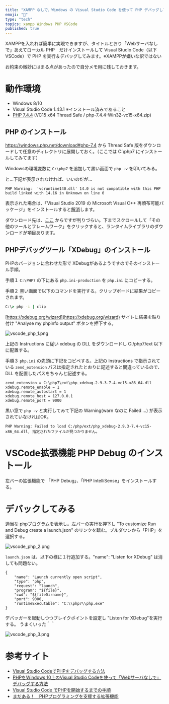 ```yaml
---
title: "XAMPP なしで、Windows の Visual Studio Code を使って PHP デバッグしてみる"
emoji: "📝"
type: "tech"
topics: xampp Windows PHP VSCode
published: true
---
```


XAMPPを入れれば簡単に実現できますが、タイトルとおり「Webサーバなしで」あえてローカル PHP　だけインストールして Visual Studio Code（以下 VSCode）で PHP を実行＆デバッグしてみます。※XAMPPが嫌いな訳ではない

お約束の微妙にはまる点があったので自分メモ用に残しておきます。

# 動作環境
- Windows 8/10
- Visual Studio Code 1.43.1 ※インストール済みであること
- [PHP 7.4.4](https://windows.php.net/download#php-7.4)  (VC15 x64 Thread Safe / php-7.4.4-Win32-vc15-x64.zip)

## PHP のインストール
https://windows.php.net/download#php-7.4 から Thread Safe 版をダウンロードして任意のディレクトリに展開しておく。（ここでは C:\php7 にインストールしてみてます）

Windowsの環境変数に `C:\php7` を追加して黒い画面で `php -v` を叩いてみる。

と…下記が表示されなければ、いいのだが…

```text
PHP Warning:  'vcruntime140.dll' 14.0 is not compatible with this PHP build linked with 14.16 in Unknown on line 0
```

表示された場合は、「Visual Studio 2019 の Microsoft Visual C++ 再頒布可能パッケージ」をインストールすると[解消](https://qiita.com/ricchan_k/items/5b05851a351d3d590f34#vcruntime140dll%E3%81%A3%E3%81%A6%E4%BD%95)します。

ダウンロード先は、[ここ](https://visualstudio.microsoft.com/ja/downloads/) からですが判りづらい。下までスクロールして「その他のツールとフレームワーク」をクリックすると、ランタイムライブラリのダウンロードが項目あります。

## PHPデバッグツール「XDebug」のインストール
PHPのバージョンに合わせた形で XDebugがあるようですのでそのインストール手順。

手順１
`C:\PHP7` の下にある `php.ini-production` を `php.ini` にコピーする。

手順２
黒い画面で以下のコマンドを実行する。クリップボードに結果がコピーされます。

```cmd
C:\> php -i | clip
```

[https://xdebug.org/wizard](https://xdebug.org/wizard) サイトに結果を貼り付け "Analyse my phpinfo output" ボタンを押下する。

![vscode_php_1.png](https://qiita-image-store.s3.ap-northeast-1.amazonaws.com/0/44540/09c2e0e6-797f-397f-289b-155520274b86.png)


上記の Instructions に従い xdebug の DLL をダウンロードし C:/php7/ext 以下に配置する。

手順３
`php.ini` の先頭に下記をコピペする。上記の Instructions で指示されている `zend_extension` パスは指定されたとおりに記述すると間違っているので、DLL を配置したパスをちゃんと記述する。

```text
zend_extension = C:\php7\ext\php_xdebug-2.9.3-7.4-vc15-x86_64.dll
xdebug.remote_enable = 1
xdebug.remote_autostart = 1
xdebug.remote_host = 127.0.0.1
xdebug.remote_port = 9000
```

黒い窓で `php -v` と実行してみて下記の Warning(warn なのに Failed …) が表示されていなければOK。

```
PHP Warning: Failed to load C:/php/ext/php_xdebug-2.9.3-7.4-vc15-x86_64.dll, 指定されたファイルが見つかりません。
```

# VSCode拡張機能 PHP Debug のインストール
左バーの拡張機能で 「PHP Debug」、「PHP IntelliSense」をインストールする。

# デバックしてみる
適当な phpプログラムを表示し。左バーの実行を押下し "To customize Run and Debug create a launch.json" のリンクを踏む。プルダウンから「PHP」を選択する。

![vscode_php_2.png](https://qiita-image-store.s3.ap-northeast-1.amazonaws.com/0/44540/1d3dc422-5610-cad4-aae4-a538afaa0a4e.png)


`launch.json` は、以下の様に１行追加する。"name": "Listen for XDebug" は消しても問題ない。

```
{
    "name": "Launch currently open script",
    "type": "php",
    "request": "launch",
    "program": "${file}",
    "cwd": "${fileDirname}",
    "port": 9000,
    "runtimeExecutable": "C:\\php7\\php.exe"
}
```

デバッガーを起動しつつブレイクポイントを設定し "Listen for XDebug"を実行する。
うまくいった＾＾

![vscode_php_3.png](https://qiita-image-store.s3.ap-northeast-1.amazonaws.com/0/44540/6ada15cd-03f9-8d85-8221-115ae9f0c208.png)

# 参考サイト
- [Visual Studio CodeでPHPをデバッグする方法](https://qiita.com/deux222/items/af75319ece05653c4bb5)
- [PHPをWindows 10上のVisual Studio Codeを使って「Webサーバなしで」デバッグする方法](https://todkm.com/2019/06/4492)
- [Visual Studio Code でPHPを開始するまでの手順](https://qiita.com/tfukumori/items/97a8f1ac6532612b004f)
- [まだある！　PHPプログラミングを支援する拡張機能](https://www.atmarkit.co.jp/ait/articles/1809/18/news020.html)





